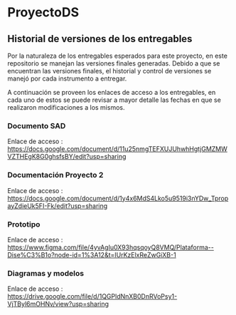 # ProyectoDS


## Historial de versiones de los entregables

  Por la naturaleza de los entregables esperados para este proyecto, en este repositorio se manejan las versiones finales generadas. Debido a que se encuentran las versiones finales, el historial y control de versiones se manejó por cada instrumento a entregar.

  A continuación se proveen los enlaces de acceso a los entregables, en cada uno de estos se puede revisar a mayor detalle las fechas en que se realizaron modificaciones a los mismos.

### Documento SAD

Enlace de acceso : https://docs.google.com/document/d/11u25nmgTEFXUJUhwhHgtjGMZMWVZTHEgK8G0ghsfsBY/edit?usp=sharing

### Documentación Proyecto 2

Enlace de acceso : https://docs.google.com/document/d/1y4x6MdS4Lko5u9519i3nYDw_TpropayZdieUk5FI-Fk/edit?usp=sharing

### Prototipo

Enlace de acceso : https://www.figma.com/file/4yvAgIu0X93hqsqoyQ8VMQ/Plataforma--Dise%C3%B1o?node-id=1%3A12&t=IUrKzElxReZwGiXB-1

### Diagramas y modelos

Enlace de acceso : https://drive.google.com/file/d/1QGPldNnXB0DnRVoPsy1-VjTByl6mOHNv/view?usp=sharing
